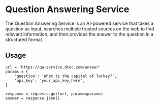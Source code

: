 # Question Answering Service

The Question Answering Service is an AI-powered service that takes a question as input, 
searches multiple trusted sources on the web to find relevant information, and then provides 
the answer to the question in a structured format.

## Usage
```commandline
url = 'https://qa-service.dtec.com/answer'
params = {
    'question': 'What is the capital of Turkey?',
    'api_key': 'your_api_key_here',
}

response = requests.get(url, params=params)
answer = response.json()
```
